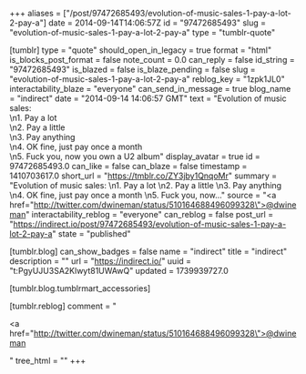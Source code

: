 +++
aliases = ["/post/97472685493/evolution-of-music-sales-1-pay-a-lot-2-pay-a"]
date = 2014-09-14T14:06:57Z
id = "97472685493"
slug = "evolution-of-music-sales-1-pay-a-lot-2-pay-a"
type = "tumblr-quote"

[tumblr]
type = "quote"
should_open_in_legacy = true
format = "html"
is_blocks_post_format = false
note_count = 0.0
can_reply = false
id_string = "97472685493"
is_blazed = false
is_blaze_pending = false
slug = "evolution-of-music-sales-1-pay-a-lot-2-pay-a"
reblog_key = "1zpk1JL0"
interactability_blaze = "everyone"
can_send_in_message = true
blog_name = "indirect"
date = "2014-09-14 14:06:57 GMT"
text = "Evolution of music sales:<br/>\n1. Pay a lot<br/>\n2. Pay a little<br/>\n3. Pay anything<br/>\n4. OK fine, just pay once a month<br/>\n5. Fuck you, now you own a U2 album"
display_avatar = true
id = 97472685493.0
can_like = false
can_blaze = false
timestamp = 1410703617.0
short_url = "https://tmblr.co/ZY3jby1QnqoMr"
summary = "Evolution of music sales: \n1. Pay a lot \n2. Pay a little \n3. Pay anything \n4. OK fine, just pay once a month \n5. Fuck you, now..."
source = "<a href=\"http://twitter.com/dwineman/status/510164688496099328\">@dwineman</a>"
interactability_reblog = "everyone"
can_reblog = false
post_url = "https://indirect.io/post/97472685493/evolution-of-music-sales-1-pay-a-lot-2-pay-a"
state = "published"

[tumblr.blog]
can_show_badges = false
name = "indirect"
title = "indirect"
description = ""
url = "https://indirect.io/"
uuid = "t:PgyUJU3SA2Klwyt81UWAwQ"
updated = 1739939727.0

[tumblr.blog.tumblrmart_accessories]

[tumblr.reblog]
comment = "<p><a href=\"http://twitter.com/dwineman/status/510164688496099328\">@dwineman</a></p>"
tree_html = ""
+++
